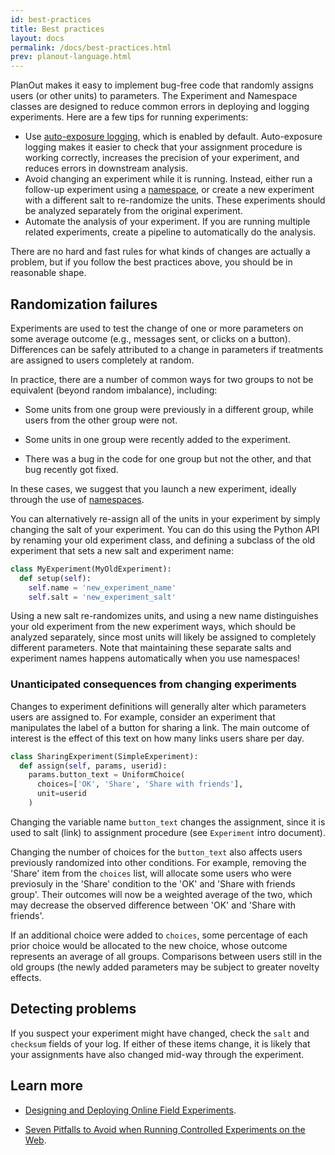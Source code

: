 ```yaml
---
id: best-practices
title: Best practices
layout: docs
permalink: /docs/best-practices.html
prev: planout-language.html
---
```


PlanOut makes it easy to implement bug-free code that randomly assigns users (or other units) to parameters. The Experiment and Namespace classes are designed to reduce common errors in deploying and logging experiments. Here are a few tips for running experiments:

* Use [auto-exposure logging](logging.html), which is enabled by default.  Auto-exposure logging makes it easier to check that your assignment procedure is working correctly, increases the precision of your experiment, and reduces errors in downstream analysis.
* Avoid changing an experiment while it is running. Instead, either run a follow-up experiment using a [namespace](namespaces.html), or create a new experiment with a different salt to re-randomize the units. These experiments should be analyzed separately from the original experiment.
* Automate the analysis of your experiment. If you are running multiple related experiments, create a pipeline to automatically do the analysis.


There are no hard and fast rules for what kinds of changes are actually a problem, but if you follow the best practices above, you should be in reasonable shape.


## Randomization failures
Experiments are used to test the change of one or more parameters on some average outcome (e.g., messages sent, or clicks on a button). Differences can be safely attributed to a change in parameters if treatments are assigned to users completely at random.

In practice, there are a number of common ways for two groups to not be equivalent (beyond random imbalance), including:

 - Some units from one group were previously in a different group, while users from the other group were not.

 - Some units in one group were recently added to the experiment.

 - There was a bug in the code for one group but not the other, and that bug recently got fixed.

In these cases, we suggest that you launch a new experiment, ideally through the use of [namespaces](namespaces.html).

You can alternatively re-assign all of the units in your experiment by simply
changing the salt of your experiment. You can do this using the Python API
by renaming your old experiment class, and defining a subclass of the old
experiment that sets a new salt and experiment name:

```python
class MyExperiment(MyOldExperiment):
  def setup(self):
    self.name = 'new_experiment_name'
    self.salt = 'new_experiment_salt'
```

Using a new salt re-randomizes units, and using a new name distinguishes your
old experiment from the new experiment ways, which should be analyzed separately,
since most units will likely be assigned to completely different parameters.
Note that maintaining these separate salts and experiment names happens automatically
when you use namespaces!

### Unanticipated consequences from changing experiments
Changes to experiment definitions will generally alter which parameters users are assigned to. For example, consider an experiment that manipulates the label of a button for sharing a link. The main outcome of interest is the effect of this text on how many links users share per day.


```python
class SharingExperiment(SimpleExperiment):
  def assign(self, params, userid):
    params.button_text = UniformChoice(
      choices=['OK', 'Share', 'Share with friends'],
      unit=userid
    )
```
Changing the variable name `button_text` changes the assignment, since it is used to salt (link) to assignment procedure (see `Experiment` intro document).

Changing the number of choices for the `button_text` also affects users previously randomized into other conditions.  For example, removing the 'Share' item from the `choices` list, will allocate some users who were previosuly in the 'Share' condition to the 'OK' and 'Share with friends group'. Their outcomes will now be a weighted average of the two, which may decrease the observed difference between 'OK' and 'Share with friends'.

If an additional choice were added to `choices`, some percentage of each prior choice would be allocated to the new choice, whose outcome represents an average of all groups. Comparisons between users still in the old groups (the newly added parameters may be subject to greater novelty effects.

## Detecting problems
If you suspect your experiment might have changed, check the `salt` and `checksum` fields of your log. If either of these items change, it is likely that your assignments have also changed mid-way through the experiment.

## Learn more
- [Designing and Deploying Online Field Experiments](https://www.facebook.com/download/255785951270811/planout.pdf).

- [Seven Pitfalls to Avoid when Running Controlled Experiments on the Web](http://www.exp-platform.com/Documents/2009-ExPpitfalls.pdf).
